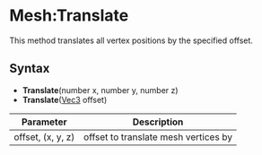 # Mesh:Translate

This method translates all vertex positions by the specified offset.

## Syntax 

- **Translate**(number x, number y, number z)
- **Translate**([Vec3](Vec3.md) offset)

| Parameter | Description |
|---|---|
| offset, (x, y, z) | offset to translate mesh vertices by |
